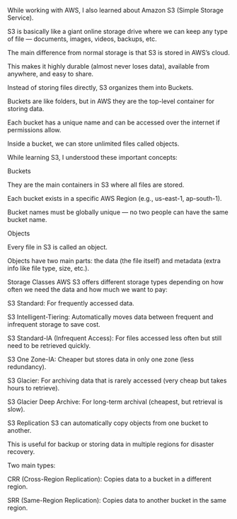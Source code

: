 While working with AWS, I also learned about Amazon S3 (Simple Storage Service).

S3 is basically like a giant online storage drive where we can keep any type of file — documents, images, videos, backups, etc.

The main difference from normal storage is that S3 is stored in AWS’s cloud.

This makes it highly durable (almost never loses data), available from anywhere, and easy to share.

Instead of storing files directly, S3 organizes them into Buckets.

Buckets are like folders, but in AWS they are the top-level container for storing data.

Each bucket has a unique name and can be accessed over the internet if permissions allow.

Inside a bucket, we can store unlimited files called objects.

While learning S3, I understood these important concepts:

Buckets

They are the main containers in S3 where all files are stored.

Each bucket exists in a specific AWS Region (e.g., us-east-1, ap-south-1).

Bucket names must be globally unique — no two people can have the same bucket name.

Objects

Every file in S3 is called an object.

Objects have two main parts: the data (the file itself) and metadata (extra info like file type, size, etc.).

Storage Classes
AWS S3 offers different storage types depending on how often we need the data and how much we want to pay:

S3 Standard: For frequently accessed data.

S3 Intelligent-Tiering: Automatically moves data between frequent and infrequent storage to save cost.

S3 Standard-IA (Infrequent Access): For files accessed less often but still need to be retrieved quickly.

S3 One Zone-IA: Cheaper but stores data in only one zone (less redundancy).

S3 Glacier: For archiving data that is rarely accessed (very cheap but takes hours to retrieve).

S3 Glacier Deep Archive: For long-term archival (cheapest, but retrieval is slow).

S3 Replication
S3 can automatically copy objects from one bucket to another.

This is useful for backup or storing data in multiple regions for disaster recovery.

Two main types:

CRR (Cross-Region Replication): Copies data to a bucket in a different region.

SRR (Same-Region Replication): Copies data to another bucket in the same region.

